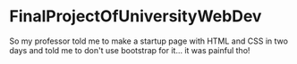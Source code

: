 # FinalProjectOfUniversityWebDev
So my professor told me to make a startup page with HTML and CSS in two days and told me to don't use bootstrap for it... it was painful tho!
